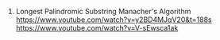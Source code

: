 1) Longest Palindromic Substring Manacher's Algorithm
https://www.youtube.com/watch?v=y2BD4MJqV20&t=188s
https://www.youtube.com/watch?v=V-sEwsca1ak